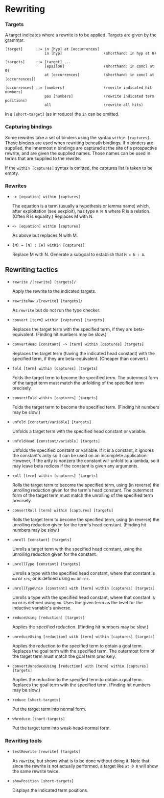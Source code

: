 # Rewriting

### Targets

A target indicates where a rewrite is to be applied.  Targets are
given by the grammar:

    [target]      ::= in [hyp] at [occurrences]
                      in [hyp]                   (shorthand: in hyp at 0)

    [targets]     ::= [target] ...
                      [epsilon]                  (shorthand: in concl at 0)
                      at [occurrences]           (shorthand: in concl at [occurrences])

    [occurrences] ::= [numbers]                  (rewrite indicated hit numbers)
                      pos [numbers]              (rewrite indicated term positions)
                      all                        (rewrite all hits)

In a `[short-target]` (as in reduce) the `in` can be omitted.



### Capturing bindings

Some rewrites take a set of binders using the syntax `within
[captures]`.  These binders are used when rewriting beneath bindings.
If n binders are supplied, the innermost n bindings are captured at
the site of a prospective rewrite, and are given the supplied names.
Those names can be used in terms that are supplied to the rewrite.

If the `within [captures]` syntax is omitted, the captures list is taken
to be empty.



### Rewrites

- `-> [equation] within [captures]`

    The equation is a term (usually a hypothesis or lemma name) which,
    after exploitation (see eexploit), has type `R M N` where R is a
    relation.  (Often R is equality.)  Replaces M with N.

- `<- [equation] within [captures]`

    As above but replaces N with M.

- `[M] = [N] : [A] within [captures]`

    Replace M with N.  Generate a subgoal to establish that `M = N : A`.



## Rewriting tactics

- `rewrite /[rewrite] [targets]/`

    Apply the rewrite to the indicated targets.


- `rewriteRaw /[rewrite] [targets]/`

    As `rewrite` but do not run the type checker.


- `convert [term] within [captures] [targets]`

    Replaces the target term with the specified term, if they are
    beta-equivalent.  (Finding hit numbers may be slow.)


- `convertHead [constant] -> [term] within [captures] [targets]`

    Replaces the target term (having the indicated head constant)
    with the specified term, if they are beta-equivalent.  (Cheaper
    than convert.)


- `fold [term] within [captures] [targets]`

    Folds the target term to become the specified term.  The outermost
    form of the target term must match the unfolding of the specified
    term precisely.


- `convertFold within [captures] [targets]`

    Folds the target term to become the specified term.
    (Finding hit numbers may be slow.)


- `unfold [constant/variable] [targets]`

    Unfolds a target term with the specified head constant or
    variable.


- `unfoldHead [constant/variable] [targets]`

    Unfolds the specified constant or variable.  If it is a constant,
    it ignores the constant's arity so it can be used on an incomplete
    application.  However, if the arity is nonzero the constant will
    unfold to a lambda, so it may leave beta redices if the constant
    is given any arguments.


- `roll [term] within [captures] [targets]`

    Rolls the target term to become the specified term, using (in
    reverse) the unrolling reduction given for the term's head
    constant.  The outermost form of the target term must match the
    unrolling of the specified term precisely.


- `convertRoll [term] within [captures] [targets]`

    Rolls the target term to become the specified term, using (in
    reverse) the unrolling reduction given for the term's head
    constant.  (Finding hit numbers may be slow.)


- `unroll [constant] [targets]`

    Unrolls a target term with the specified head constant, using the
    unrolling reduction given for the constant.


- `unrollType [constant] [targets]`

    Unrolls a type with the specified head constant, where that
    constant is `mu` or `rec`, or is defined using `mu` or `rec`.


- `unrollTypeUniv [constant] with [term] within [captures] [targets]`

    Unrolls a type with the specified head constant, where that
    constant is `mu` or is defined using `mu`.  Uses the given term
    as the level for the inductive variable's universe.


- `reduceUsing [reduction] [targets]`

    Applies the specified reduction.  (Finding hit numbers may be slow.)


- `unreduceUsing [reduction] with [term] within [captures] [targets]`

    Applies the reduction to the specified term to obtain a goal term.
    Replaces the goal term with the specified term.  The outermost
    form of the target term must match the goal term precisely.


- `convertUnreduceUsing [reduction] with [term] within [captures] [targets]`

    Applies the reduction to the specified term to obtain a goal term.
    Replaces the goal term with the specified term.  (Finding hit
    numbers may be slow.)


- `reduce [short-targets]`

    Put the target term into normal form.


- `whreduce [short-targets]`

    Put the target term into weak-head-normal form.



### Rewriting tools

- `testRewrite [rewrite] [targets]`

    As `rewrite`, but shows what is to be done without doing it.  Note
    that since the rewrite is not actually performed, a target like
    `at 0 0` will show the same rewrite twice.

- `showPosition [short-targets]`

    Displays the indicated term positions.
